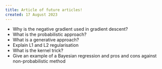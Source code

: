 ```yaml
---
title: Article of future articles!
created: 17 August 2023
---
```


- Why is the negative gradient used in gradient descent?
- What is the probabilistic approach? 
- What is a generative approach?
- Explain L1 and L2 regularisation
- What is the kernel trick?
- Give an example of a Bayesian regression and pros and cons against non-probabilistic method